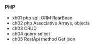 ### PHP
- xh01 php sql, ORM RearBean
- ch02 php Associative Arrays, objects
- ch03 CRUD
- ch04 query select
- ch05 RestApi method Get json